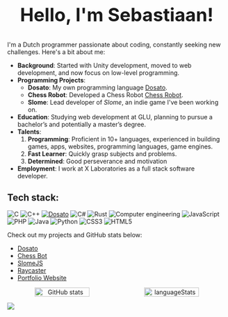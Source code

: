 # <div align="center"><h2>Hello, I'm Sebastiaan!</h2></div>

I'm a Dutch programmer passionate about coding, constantly seeking new challenges. Here's a bit about me:

- **Background**: Started with Unity development, moved to web development, and now focus on low-level programming.
- **Programming Projects**: 
  - **Dosato**: My own programming language [Dosato](https://github.com/Robotnik08/cdosato).
  - **Chess Robot**: Developed a Chess Robot [Chess Robot](https://github.com/Robotnik08/ChessRobot).
  - **Slome**: Lead developer of *Slome*, an indie game I've been working on.
- **Education**: Studying web development at GLU, planning to pursue a bachelor’s and potentially a master’s degree.
- **Talents**:
  1. **Programming**: Proficient in 10+ languages, experienced in building games, apps, websites, programming languages, game engines.
  2. **Fast Learner**: Quickly grasp subjects and problems.
  3. **Determined**: Good perseverance and motivation
- **Employment**: I work at X Laboratories as a full stack software developer.

## Tech stack:
![C](https://img.shields.io/badge/c-%2300599C.svg?style=for-the-badge&logo=c&logoColor=white)
![C++](https://img.shields.io/badge/c++-%2300599C.svg?style=for-the-badge&logo=c%2B%2B&logoColor=white)
[![Dosato](https://img.shields.io/badge/Dosato-hotpink?style=for-the-badge&logoColor=white&link=https://github.com/Robotnik08/cdosato)](https://github.com/Robotnik08/cdosato)
![C#](https://img.shields.io/badge/c%23-%23239120.svg?style=for-the-badge&logo=csharp&logoColor=white)
![Rust](https://img.shields.io/badge/rust-%23000000.svg?style=for-the-badge&logo=rust&logoColor=white)
![Computer engineering](https://img.shields.io/badge/Computer%20engineering-gray?style=for-the-badge)
![JavaScript](https://img.shields.io/badge/javascript-%23323330.svg?style=for-the-badge&logo=javascript&logoColor=%23F7DF1E)
![PHP](https://img.shields.io/badge/php-%23777BB4.svg?style=for-the-badge&logo=php&logoColor=white)
![Java](https://img.shields.io/badge/java-%23ED8B00.svg?style=for-the-badge&logo=openjdk&logoColor=white)
![Python](https://img.shields.io/badge/python-3670A0?style=for-the-badge&logo=python&logoColor=ffdd54)
![CSS3](https://img.shields.io/badge/css3-%231572B6.svg?style=for-the-badge&logo=css3&logoColor=white)
![HTML5](https://img.shields.io/badge/html5-%23E34F26.svg?style=for-the-badge&logo=html5&logoColor=white)


Check out my projects and GitHub stats below:
- [Dosato](https://github.com/Robotnik08/cdosato)
- [Chess Bot](https://github.com/Robotnik08/ChessBotC)
- [SlomeJS](https://github.com/Robotnik08/SlomeJS-2)
- [Raycaster](https://github.com/Robotnik08/raycaster)
- [Portfolio Website](https://github.com/Robotnik08/portfolio)

<div align="center" style="display: flex; justify-content: center;">
  <img src="https://github-readme-stats.vercel.app/api?username=Robotnik08&show_icons=true&theme=radical" alt="GitHub stats" style="width: 50%; height: auto;" />
  <img src="https://github-readme-stats.vercel.app/api/top-langs/?username=Robotnik08&layout=compact&langs_count=14" alt="languageStats" style="width: 50%; height: auto;" />
</div>

![](https://komarev.com/ghpvc/?username=robotnik08)

